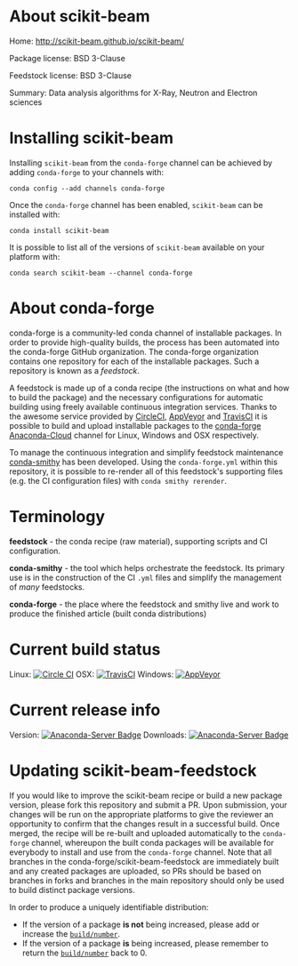 About scikit-beam
=================

Home: http://scikit-beam.github.io/scikit-beam/

Package license: BSD 3-Clause

Feedstock license: BSD 3-Clause

Summary: Data analysis algorithms for X-Ray, Neutron and Electron sciences



Installing scikit-beam
======================

Installing `scikit-beam` from the `conda-forge` channel can be achieved by adding `conda-forge` to your channels with:

```
conda config --add channels conda-forge
```

Once the `conda-forge` channel has been enabled, `scikit-beam` can be installed with:

```
conda install scikit-beam
```

It is possible to list all of the versions of `scikit-beam` available on your platform with:

```
conda search scikit-beam --channel conda-forge
```


About conda-forge
=================

conda-forge is a community-led conda channel of installable packages.
In order to provide high-quality builds, the process has been automated into the
conda-forge GitHub organization. The conda-forge organization contains one repository
for each of the installable packages. Such a repository is known as a *feedstock*.

A feedstock is made up of a conda recipe (the instructions on what and how to build
the package) and the necessary configurations for automatic building using freely
available continuous integration services. Thanks to the awesome service provided by
[CircleCI](https://circleci.com/), [AppVeyor](http://www.appveyor.com/)
and [TravisCI](https://travis-ci.org/) it is possible to build and upload installable
packages to the [conda-forge](https://anaconda.org/conda-forge)
[Anaconda-Cloud](http://docs.anaconda.org/) channel for Linux, Windows and OSX respectively.

To manage the continuous integration and simplify feedstock maintenance
[conda-smithy](http://github.com/conda-forge/conda-smithy) has been developed.
Using the ``conda-forge.yml`` within this repository, it is possible to re-render all of
this feedstock's supporting files (e.g. the CI configuration files) with ``conda smithy rerender``.


Terminology
===========

**feedstock** - the conda recipe (raw material), supporting scripts and CI configuration.

**conda-smithy** - the tool which helps orchestrate the feedstock.
                   Its primary use is in the construction of the CI ``.yml`` files
                   and simplify the management of *many* feedstocks.

**conda-forge** - the place where the feedstock and smithy live and work to
                  produce the finished article (built conda distributions)

Current build status
====================

Linux: [![Circle CI](https://circleci.com/gh/conda-forge/scikit-beam-feedstock.svg?style=shield)](https://circleci.com/gh/conda-forge/scikit-beam-feedstock)
OSX: [![TravisCI](https://travis-ci.org/conda-forge/scikit-beam-feedstock.svg?branch=master)](https://travis-ci.org/conda-forge/scikit-beam-feedstock)
Windows: [![AppVeyor](https://ci.appveyor.com/api/projects/status/github/conda-forge/scikit-beam-feedstock?svg=True)](https://ci.appveyor.com/project/conda-forge/scikit-beam-feedstock/branch/master)

Current release info
====================
Version: [![Anaconda-Server Badge](https://anaconda.org/conda-forge/scikit-beam/badges/version.svg)](https://anaconda.org/conda-forge/scikit-beam)
Downloads: [![Anaconda-Server Badge](https://anaconda.org/conda-forge/scikit-beam/badges/downloads.svg)](https://anaconda.org/conda-forge/scikit-beam)


Updating scikit-beam-feedstock
==============================

If you would like to improve the scikit-beam recipe or build a new
package version, please fork this repository and submit a PR. Upon submission,
your changes will be run on the appropriate platforms to give the reviewer an
opportunity to confirm that the changes result in a successful build. Once
merged, the recipe will be re-built and uploaded automatically to the
`conda-forge` channel, whereupon the built conda packages will be available for
everybody to install and use from the `conda-forge` channel.
Note that all branches in the conda-forge/scikit-beam-feedstock are
immediately built and any created packages are uploaded, so PRs should be based
on branches in forks and branches in the main repository should only be used to
build distinct package versions.

In order to produce a uniquely identifiable distribution:
 * If the version of a package **is not** being increased, please add or increase
   the [``build/number``](http://conda.pydata.org/docs/building/meta-yaml.html#build-number-and-string).
 * If the version of a package **is** being increased, please remember to return
   the [``build/number``](http://conda.pydata.org/docs/building/meta-yaml.html#build-number-and-string)
   back to 0.
